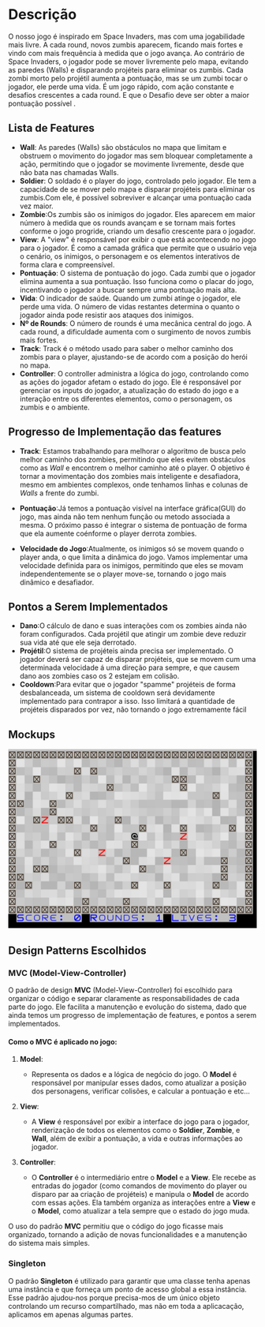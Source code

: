 # Descrição

O nosso jogo é inspirado em Space Invaders, mas com uma jogabilidade mais livre. A cada round, novos zumbis aparecem, ficando mais fortes e vindo com mais frequência à medida que o jogo avança. Ao contrário de Space Invaders, o jogador pode se mover livremente pelo mapa, evitando as paredes (Walls) e disparando projéteis para eliminar os zumbis.
Cada zombi morto pelo projétil aumenta a pontuação, mas se um zumbi tocar o jogador, ele perde uma vida. É um jogo rápido, com ação constante e desafios crescentes a cada round.
E que o Desafio deve ser obter a maior pontuação possível .

## Lista de Features

- **Wall**: As paredes (Walls) são obstáculos no mapa que limitam e obstruem o movimento do jogador mas sem bloquear completamente a ação, permitindo que o jogador se movimente livremente, desde que não bata nas chamadas Walls.
- **Soldier**: O soldado é o player do jogo, controlado pelo jogador. Ele tem a capacidade de se mover pelo mapa e disparar projéteis para eliminar os zumbis.Com ele, é possível sobreviver e alcançar uma pontuação cada vez maior.
- **Zombie**:Os zumbis são os inimigos do jogador. Eles aparecem em maior número à medida que os rounds avançam e se tornam mais fortes conforme o jogo progride, criando um desafio crescente para o jogador.
- **View**: A "view" é responsável por exibir o que está acontecendo no jogo para o jogador. É como a camada gráfica que permite que o usuário veja o cenário, os inimigos, o personagem e os elementos interativos de forma clara e compreensível.
- **Pontuação**: O sistema de pontuação do jogo. Cada zumbi que o jogador elimina aumenta a sua pontuação. Isso funciona como o placar do jogo, incentivando o jogador a buscar sempre uma pontuação mais alta.
- **Vida**: O indicador de saúde. Quando um zumbi atinge o jogador, ele perde uma vida. O número de vidas restantes determina o quanto o jogador ainda pode resistir aos ataques dos inimigos.
- **Nº de Rounds**: O número de rounds é uma mecânica central do jogo. A cada round, a dificuldade aumenta com o surgimento de novos zumbis mais fortes.
- **Track**: Track é o método usado para saber o melhor caminho dos zombis para o player, ajustando-se de acordo com a posição do herói no mapa.
- **Controller**:  O controller administra a lógica do jogo, controlando como as ações do jogador afetam o estado do jogo. Ele é responsável por gerenciar os inputs do jogador, a atualização do estado do jogo e a interação entre os diferentes elementos, como o personagem, os zumbis e o ambiente.
  
## Progresso de Implementação das features
- **Track**: Estamos trabalhando para melhorar o algoritmo de busca pelo melhor caminho dos zombies, permitindo que eles evitem obstáculos como as *Wall* e encontrem o melhor caminho até o player. O objetivo é tornar a movimentação dos zombies mais inteligente e desafiadora, mesmo em ambientes complexos, onde tenhamos linhas e colunas de *Walls* a frente do zumbi.

- **Pontuação**:Já temos a pontuação visível na interface gráfica(GUI) do jogo, mas ainda não tem nenhum função ou metodo associada a mesma. O próximo passo é integrar o sistema de pontuação de forma que ela aumente coénforme o player derrota zombies.
- **Velocidade do Jogo**:Atualmente, os inimigos só se movem quando o player anda, o que limita a dinâmica do jogo. Vamos implementar uma velocidade definida para os inimigos, permitindo que eles se movam independentemente se o player move-se, tornando o jogo mais dinâmico e desafiador.

## Pontos a Serem Implementados
- **Dano**:O cálculo de dano e suas interações com os zombies ainda não foram configurados. Cada projétil que atingir um zombie deve reduzir sua vida até que ele seja derrotado.
- **Projétil**:O sistema de projéteis ainda precisa ser implementado. O jogador deverá ser capaz de disparar projéteis, que se movem cum uma determinada velocidade á uma direção para sempre, e que causem dano aos zombies caso os 2 estejam em colisão.
- **Cooldown**:Para evitar que o jogador "spamme" projéteis de forma desbalanceada, um sistema de cooldown será  devidamente implementado para contrapor a isso. Isso limitará a quantidade de projéteis disparados por vez, não tornando o jogo extremamente fácil 

## Mockups

![Mockup do RUN GAME](mochup%20do%20Run%20Game.jpg)

## Design Patterns Escolhidos

### MVC (Model-View-Controller)

O padrão de design **MVC** (Model-View-Controller) foi escolhido para organizar o código e separar claramente as responsabilidades de cada parte do jogo. Ele facilita a manutenção e evolução do sistema, dado que ainda temos um progresso de implementação de features, e pontos a serem implementados.

#### Como o MVC é aplicado no jogo:

1. **Model**:
   - Representa os dados e a lógica de negócio do jogo. O **Model** é responsável por manipular esses dados, como atualizar a posição dos personagens, verificar colisões, e calcular a pontuação e etc...

2. **View**:
   - A **View** é responsável por exibir a interface do jogo para o jogador, renderização de todos os elementos como o **Soldier**, **Zombie**, e **Wall**, além de exibir a pontuação, a vida e outras informações ao jogador.

3. **Controller**:
   - O **Controller** é o intermediário entre o **Model** e a **View**. Ele recebe as entradas do jogador (como comandos de movimento do player ou disparo par aa criação de projéteis) e manipula o **Model** de acordo com essas ações. Ela também organiza as interações entre a **View** e o **Model**, como atualizar a tela sempre que o estado do jogo muda.

O uso do padrão **MVC** permitiu que o código do jogo ficasse mais organizado, tornando a adição de novas funcionalidades e a manutenção do sistema mais simples.

### Singleton

O padrão **Singleton** é utilizado para garantir que uma classe tenha apenas uma instância e que forneça um ponto de acesso global a essa instância. Esse padrão ajudou-nos porque precisa-mos de um único objeto controlando um recurso compartilhado, mas não em toda a aplicacação, aplicamos em apenas algumas partes.

